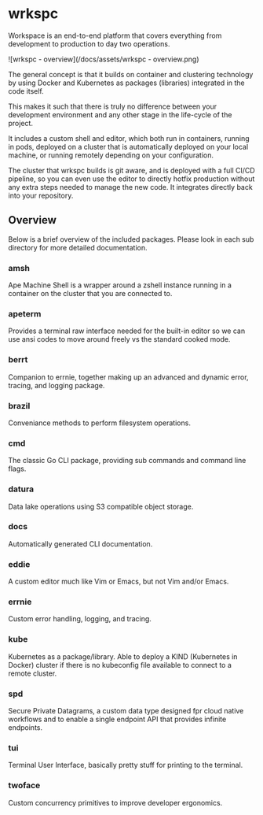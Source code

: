# wrkspc

Workspace is an end-to-end platform that covers everything from development to production to day two operations.

![wrkspc - overview](/docs/assets/wrkspc - overview.png)

The general concept is that it builds on container and clustering technology by using Docker and Kubernetes as packages (libraries) integrated in the code itself.

This makes it such that there is truly no difference between your development environment and any other stage in the life-cycle of the project.

It includes a custom shell and editor, which both run in containers, running in pods, deployed on a cluster that is automatically deployed on your local machine, or running remotely depending on your configuration.

The cluster that wrkspc builds is git aware, and is deployed with a full CI/CD pipeline, so you can even use the editor to directly hotfix production without any extra steps needed to manage the new code. It integrates directly back into your repository.

## Overview

Below is a brief overview of the included packages. Please look in each sub directory for more detailed documentation.

### amsh

Ape Machine Shell is a wrapper around a zshell instance running in a container on the cluster that you are connected to.

### apeterm

Provides a terminal raw interface needed for the built-in editor so we can use ansi codes to move around freely vs the standard cooked mode.

### berrt

Companion to errnie, together making up an advanced and dynamic error, tracing, and logging package.

### brazil

Conveniance methods to perform filesystem operations.

### cmd

The classic Go CLI package, providing sub commands and command line flags.

### datura

Data lake operations using S3 compatible object storage.

### docs

Automatically generated CLI documentation.

### eddie

A custom editor much like Vim or Emacs, but not Vim and/or Emacs.

### errnie

Custom error handling, logging, and tracing.

### kube

Kubernetes as a package/library. Able to deploy a KIND (Kubernetes in Docker) cluster if there is no kubeconfig file available to connect to a remote cluster.

### spd

Secure Private Datagrams, a custom data type designed fpr cloud native workflows and to enable a single endpoint API that provides infinite endpoints.

### tui

Terminal User Interface, basically pretty stuff for printing to the terminal.

### twoface

Custom concurrency primitives to improve developer ergonomics.
